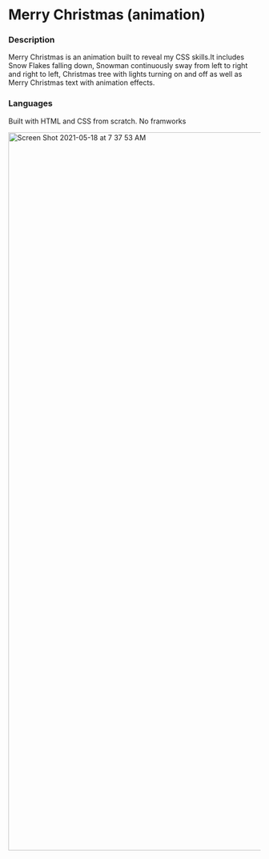
# Merry Christmas (animation)
### Description
Merry Christmas is an animation built to reveal my CSS skills.It includes Snow Flakes falling down, Snowman continuously sway from left to right and right to left, Christmas tree with lights turning on and off as well as Merry Christmas text with animation effects.
### Languages
Built with HTML and CSS from scratch. No framworks

<img width="1434" alt="Screen Shot 2021-05-18 at 7 37 53 AM" src="https://user-images.githubusercontent.com/71792075/119275138-58fddd00-bbe1-11eb-8acb-241a9ce20390.png">

